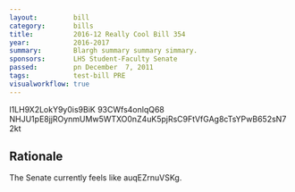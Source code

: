 ```yaml
---
layout:         bill
category:       bills
title:          2016-12 Really Cool Bill 354
year:           2016-2017
summary:        Blargh summary summary simmary.
sponsors:       LHS Student-Faculty Senate
passed:         pn December  7, 2011
tags:           test-bill PRE
visualworkflow: true
---
```



l1LH9X2LokY9y0is9BiK 93CWfs4onlqQ68 NHJU1pE8jjROynmUMw5WTXO0nZ4uK5pjRsC9FtVfGAg8cTsYPwB652sN72kt 




Rationale
---------
The Senate currently feels like auqEZrnuVSKg.
